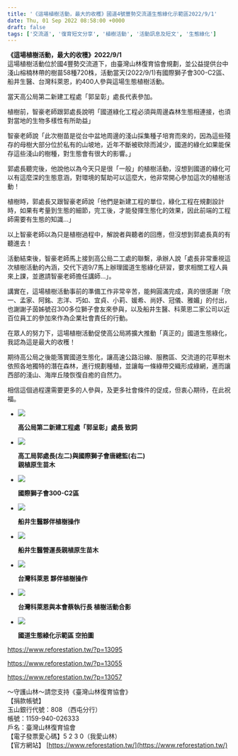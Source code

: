 ```yaml
---
title: '《這場植樹活動，最大的收穫》國道4號豐勢交流道生態綠化示範區2022/9/1'
date: Thu, 01 Sep 2022 08:58:00 +0000
draft: false
tags: ['交流道', '復育短文分享', '植樹活動', '活動訊息及短文', '生態綠化']
---
```


**《這場植樹活動，最大的收穫》2022/9/1**  
這場植樹活動位於國4豐勢交流道下，由臺灣山林復育協會規劃，並公益提供台中淺山榕楠林帶的樹苗58種720株，活動當天(2022/9/1)有國際獅子會300-C2區、船井生醫、台灣科萊恩，約400人參與這場生態植樹活動。

當天高公局第二新建工程處「郭呈彰」處長代表參加。

植樹前，智豪老師跟郭處長說明「國道綠化工程必須與周邊森林生態相連接，也須對當地的生物多樣性有所助益」

智豪老師說「此次樹苗是從台中盆地周邊的淺山採集種子培育而來的，因為這些殘存的母樹大部分位於私有的山坡地，近年不斷被砍除而減少，國道的綠化如果能保存這些淺山的樹種，對生態會有很大的影響。」

郭處長聽完後，他說他以為今天只是很「一般」的植樹活動，沒想到國道的綠化可以有這麼深的生態意涵，對環境的幫助可以這麼大，他非常開心參加這次的植樹活動！

植樹時，郭處長又跟智豪老師說「他們是新建工程的單位，綠化工程在規劃設計時，如果有考量到生態的細節，完工後，才能發揮生態化的效果，因此前端的工程師需要有生態的知識...」

以上智豪老師以為只是植樹過程中，解說者與聽者的回應，但沒想到郭處長真的有聽進去！

活動結束後，智豪老師馬上接到高公局二工處的聯繫，承辦人說「處長非常重視這次植樹活動的內涵，交代下週9/7馬上辦理國道生態綠化研習，要求相關工程人員來上課，並邀請智豪老師擔任講師...」。

講實在，這場植樹活動事前的準備工作非常辛苦，能夠圓滿完成，真的很感謝「欣一、孟家、阿銘、志洋、巧如、宜貞、小莉、媛希、尚妤、冠儀、雅媚」的付出，也謝謝子茵姊號召300多位獅子會友來參與，以及船井生醫、科萊恩二家公司以近百位員工的參加來作為企業社會責任的行動。

在眾人的努力下，這場植樹活動促使高公局將擴大推動「真正的」國道生態綠化，我認為這是最大的收穫！

期待高公局之後能落實國道生態化，讓高速公路沿線、服務區、交流道的花草樹木依照各地獨特的潛在森林，進行規劃種植，並讓每一條綠帶交織形成綠網，進而讓西部的淺山、海岸丘陵恢復自癒的自然力。

相信這個過程還需要更多的人參與，及更多社會條件的促成，但衷心期待，在此祝福。

*   ![](https://www.reforestation.tw/wp-content/uploads/2022/09/LINE_ALBUM_20220901_220905_13-1.jpg)
    
    **高公局第二新建工程處「郭呈彰」處長 致詞**
    

*   ![](https://www.reforestation.tw/wp-content/uploads/2022/09/LINE_ALBUM_20220901_220905_25.jpg)
    
    **高工局郭處長(左二)與國際獅子會唐總監(右二)**  
    **親植原生苗木**
    
*   ![](https://www.reforestation.tw/wp-content/uploads/2022/09/LINE_ALBUM_20220901_220905_46-1.jpg)
    
    **國際獅子會300-C2區**
    

*   ![](https://www.reforestation.tw/wp-content/uploads/2022/09/301998756_5464390696939954_5164866134913138573_n-1.jpg)
    
    **船井生醫夥伴植樹操作**
    
*   ![](https://www.reforestation.tw/wp-content/uploads/2022/09/302151704_5464390543606636_5097095801159826485_n.jpg)
    
    **船井生醫營運長親植原生苗木**
    

*   ![](https://www.reforestation.tw/wp-content/uploads/2022/09/304334914_6181086901906275_7247824106369442904_n.jpg)
    
    **台灣科萊恩 夥伴植樹操作**
    
*   ![](https://www.reforestation.tw/wp-content/uploads/2022/09/LINE_ALBUM_20220901_220905_58.jpg)
    
    **台灣科萊恩與本會蔡執行長 植樹活動合影**
    

*   ![](https://www.reforestation.tw/wp-content/uploads/2022/09/timeline_20220902_231153-2.jpg)
    
    **國道生態綠化示範區 空拍圖**
    

https://www.reforestation.tw/?p=13095

https://www.reforestation.tw/?p=13055

https://www.reforestation.tw/?p=13057

～守護山林～請您支持《臺灣山林復育協會》  
【捐款帳號】  
玉山銀行代號：808 （西屯分行）  
帳號：1159-940-026333  
戶名：臺灣山林復育協會  
【電子發票愛心碼】5 2 3 0（我愛山林）  
【官方網站】 [https://www.reforestation.tw/](https://www.reforestation.tw/)